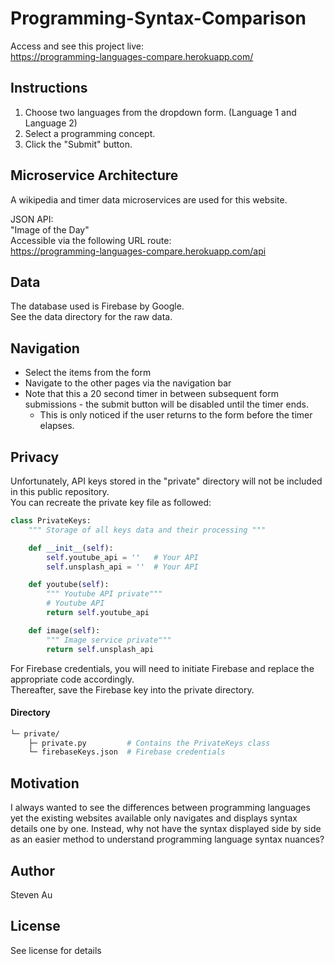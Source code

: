 # Programming-Syntax-Comparison
Access and see this project live:  
https://programming-languages-compare.herokuapp.com/  

## Instructions
1. Choose two languages from the dropdown form. (Language 1 and Language 2)
2. Select a programming concept.
3. Click the "Submit" button.

## Microservice Architecture
A wikipedia and timer data microservices are used for this website. 

JSON API:  
"Image of the Day"  
Accessible via the following URL route:  
https://programming-languages-compare.herokuapp.com/api

## Data
The database used is Firebase by Google.  
See the data directory for the raw data.  

## Navigation
* Select the items from the form
* Navigate to the other pages via the navigation bar
* Note that this a 20 second timer in between subsequent form submissions - the submit button will be disabled until the timer ends.
  * This is only noticed if the user returns to the form before the timer elapses.

## Privacy
Unfortunately, API keys stored in the "private" directory will not be included in this public repository.  
You can recreate the private key file as followed:  
```python
class PrivateKeys:
    """ Storage of all keys data and their processing """

    def __init__(self):
        self.youtube_api = ''   # Your API
        self.unsplash_api = ''  # Your API

    def youtube(self):
        """ Youtube API private"""
        # Youtube API
        return self.youtube_api

    def image(self):
        """ Image service private"""
        return self.unsplash_api
```
For Firebase credentials, you will need to initiate Firebase and replace the appropriate code accordingly.  
Thereafter, save the Firebase key into the private directory.

#### Directory
```graphql
└─ private/
    ├─ private.py         # Contains the PrivateKeys class
    └─ firebaseKeys.json  # Firebase credentials
```

## Motivation
I always wanted to see the differences between programming languages yet the existing websites available only navigates and displays syntax details one by one. Instead, why not have the syntax displayed side by side as an easier method to understand programming language syntax nuances?

## Author
Steven Au

## License
See license for details
